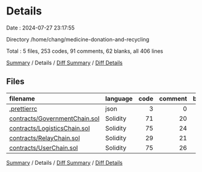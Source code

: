 # Details

Date : 2024-07-27 23:17:55

Directory /home/chang/medicine-donation-and-recycling

Total : 5 files,  253 codes, 91 comments, 62 blanks, all 406 lines

[Summary](results.md) / Details / [Diff Summary](diff.md) / [Diff Details](diff-details.md)

## Files
| filename | language | code | comment | blank | total |
| :--- | :--- | ---: | ---: | ---: | ---: |
| [.prettierrc](/.prettierrc) | json | 3 | 0 | 1 | 4 |
| [contracts/GovernmentChain.sol](/contracts/GovernmentChain.sol) | Solidity | 71 | 20 | 16 | 107 |
| [contracts/LogisticsChain.sol](/contracts/LogisticsChain.sol) | Solidity | 75 | 24 | 16 | 115 |
| [contracts/RelayChain.sol](/contracts/RelayChain.sol) | Solidity | 29 | 21 | 14 | 64 |
| [contracts/UserChain.sol](/contracts/UserChain.sol) | Solidity | 75 | 26 | 15 | 116 |

[Summary](results.md) / Details / [Diff Summary](diff.md) / [Diff Details](diff-details.md)